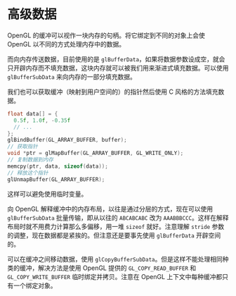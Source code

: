 # 高级数据

OpenGL 的缓冲可以视作一块内存的句柄。将它绑定到不同的对象上会使 OpenGL 以不同的方式处理内存中的数据。

而向内存传送数据，目前使用的是 `glBufferData`，如果将数据参数设成空，就会只开辟内存而不填充数据，这块内存就可以被我们用来渐进式填充数据。可以使用 `glBufferSubData` 来向内存的一部分填充数据。

我们也可以获取缓冲（映射到用户空间的）的指针然后使用 C 风格的方法填充数据。

```cpp
float data[] = {
  0.5f, 1.0f, -0.35f
  // ...
};
glBindBuffer(GL_ARRAY_BUFFER, buffer);
// 获取指针
void *ptr = glMapBuffer(GL_ARRAY_BUFFER, GL_WRITE_ONLY);
// 复制数据到内存
memcpy(ptr, data, sizeof(data));
// 释放这个指针
glUnmapBuffer(GL_ARRAY_BUFFER);
```

这样可以避免使用临时变量。

向 OpenGL 解释缓冲中的内存布局，以往是通过分层的方式，现在可以使用 `glBufferSubData` 批量传输，即从以往的 `ABCABCABC` 改为 `AAABBBCCC`。这样在解释布局时就不用费力计算那么多偏移，用一堆 `sizeof` 就好。注意理解 `stride` 参数的调整，现在数据都是紧挨的。但注意还是要事先使用 `glBufferData` 开辟空间的。

可以在缓冲之间移动数据，使用 `glCopyBufferSubData`。但是这样不能处理相同种类的缓冲，解决方法是使用 OpenGL 提供的 `GL_COPY_READ_BUFFER` 和 `GL_COPY_WRITE_BUFFER` 临时绑定并拷贝。注意在 OpenGL 上下文中每种缓冲都只有一个绑定对象。